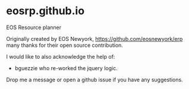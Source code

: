 # eosrp.github.io
EOS Resource planner

Originally created by EOS Newyork, https://github.com/eosnewyork/erp many thanks for their open source contribution.

I would like to also acknowledge the help of:
   * bguezzie who re-worked the jquery logic.

Drop me a message or open a github issue if you have any suggestions.
